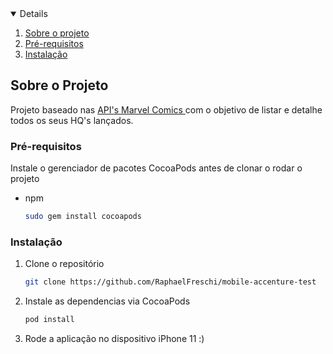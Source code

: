 



<!-- TABLE OF CONTENTS -->
<details open="open">
  <ol>
    <li>
      <a href="#about-the-project">Sobre o projeto</a>
    </li>
      <li><a href="#prerequisites">Pré-requisitos</a></li>
      <li><a href="#installation">Instalação</a></li>
  </ol>
</details>


## Sobre o Projeto

Projeto baseado nas <a href="https://developer.marvel.com"> API's Marvel Comics </a> com o objetivo de listar e detalhe todos os seus HQ's lançados.

### Pré-requisitos

Instale o gerenciador de pacotes CocoaPods antes de clonar o rodar o projeto
* npm
  ```sh
  sudo gem install cocoapods
  ```

### Instalação

1. Clone o repositório
   ```sh
   git clone https://github.com/RaphaelFreschi/mobile-accenture-test
   ```
2. Instale as dependencias via CocoaPods
   ```sh
   pod install
   ```
3. Rode a aplicação no dispositivo iPhone 11 :)
   



